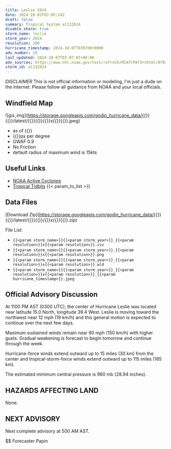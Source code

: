 ```yaml
---
title: Leslie 2024
date: 2024-10-03T03:05:14Z
draft: false
summary: Tropical System al132024
disable_share: true
storm_name: leslie
storm_year: 2024
resolution: 100
hurricane_timestamp: 2024-10-07T030700+0000
adv_number: 19
last_updated: 2024-10-07T03:07:07+00:00
adv_sources: https://www.nhc.noaa.gov/text/refresh/MIATCPAT3+shtml/070240.shtml;https://www.nhc.noaa.gov/refresh/graphics_at3+shtml/024214.shtml?cone
storm_id: al132024
---
```

*DISCLAIMER* This is not official information or modeling, I'm just a dude on the internet.  Please follow all guidance from NOAA and your local officials.

## Windfield Map
![gis_img](https://storage.googleapis.com/godin_hurricane_data/{{<param storm_name>}}{{<param storm_year>}}/latest/{{<param storm_name>}}{{<param storm_year>}}_{{<param resolution>}}x{{<param resolution>}}_{{<param hurricane_timestamp>}}.jpeg)

- as of {{<param last_updated>}}
- {{<param resolution>}}px per degree
- GWAF 0.9
- No Friction
- default radius of maximum wind is 15kts

## Useful Links
- [NOAA Active Cyclones](https://www.nhc.noaa.gov/)
- [Tropical Tidbits](https://www.tropicaltidbits.com/storminfo/)
{{< param_to_list >}}

## Data Files
[Download Zip](https://storage.googleapis.com/godin_hurricane_data/{{<param storm_name>}}{{<param storm_year>}}/latest/{{<param storm_name>}}{{<param storm_year>}}_{{<param resolution>}}x{{<param resolution>}}_{{<param hurricane_timestamp>}}.zip)

File List:
- `{{<param storm_name>}}{{<param storm_year>}}_{{<param resolution>}}x{{<param resolution>}}.csv`
- `{{<param storm_name>}}{{<param storm_year>}}_{{<param resolution>}}x{{<param resolution>}}.png`
- `{{<param storm_name>}}{{<param storm_year>}}_{{<param resolution>}}x{{<param resolution>}}.wld`
- `{{<param storm_name>}}{{<param storm_year>}}_{{<param resolution>}}x{{<param resolution>}}_{{<param hurricane_timestamp>}}.jpeg`


## Official Advisory Discussion
At 1100 PM AST (0300 UTC), the center of Hurricane Leslie was
located near latitude 15.0 North, longitude 39.4 West. Leslie is
moving toward the northwest near 12 mph (19 km/h) and this general
motion is expected to continue over the next few days.

Maximum sustained winds remain near 90 mph (150 km/h) with higher
gusts.  Gradual weakening is forecast to begin tomorrow and
continue through the week. 
 
Hurricane-force winds extend outward up to 15 miles (30 km) from the
center and tropical-storm-force winds extend outward up to 115 miles
(185 km).
 
The estimated minimum central pressure is 980 mb (28.94 inches).
 
 
HAZARDS AFFECTING LAND
----------------------
None.
 
 
NEXT ADVISORY
-------------
Next complete advisory at 500 AM AST.
 
$$
Forecaster Papin